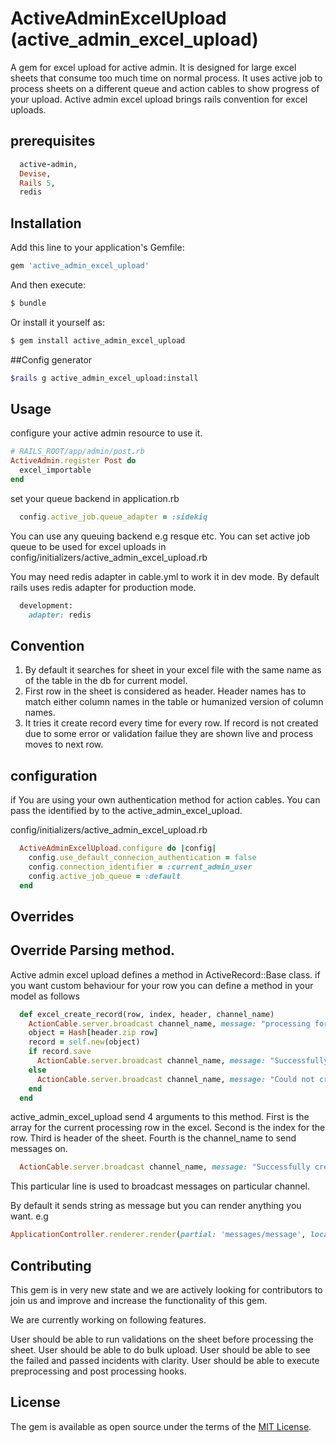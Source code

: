 # ActiveAdminExcelUpload (active_admin_excel_upload)
A gem for excel upload for active admin. It is designed for large excel sheets that consume too much time on normal process. It uses active job to process sheets on a different queue and action cables to show progress of your upload. Active admin excel upload brings rails convention for excel uploads.


## prerequisites
```ruby
  active-admin,
  Devise,
  Rails 5,
  redis
  ```

## Installation
Add this line to your application's Gemfile:

```ruby
gem 'active_admin_excel_upload'
```

And then execute:
```bash
$ bundle
```

Or install it yourself as:
```bash
$ gem install active_admin_excel_upload
```

##Config generator
```bash
$rails g active_admin_excel_upload:install
```

## Usage
configure your active admin resource to use it.

```ruby
# RAILS_ROOT/app/admin/post.rb
ActiveAdmin.register Post do
  excel_importable         
end
```
set your queue backend in application.rb
```ruby
  config.active_job.queue_adapter = :sidekiq
```
You can use any queuing backend e.g resque etc.
You can set active job queue to be used for excel uploads in config/initializers/active_admin_excel_upload.rb

You may need redis adapter in cable.yml to work it in dev mode. By default rails uses redis adapter for production mode.
```ruby
  development:
    adapter: redis
```


## Convention
1. By default it searches for sheet in your excel file with the same name as of the table   in the db for current model.
2. First row in the sheet is considered as header. Header names has to match either column names in the table or humanized version of column names.
3. It tries it create record every time for every row. If record is not created due to some error or validation failue they are shown live and process moves to next row.


## configuration
if You are using your own authentication method for action cables. You can pass the identified by to the active_admin_excel_upload.

config/initializers/active_admin_excel_upload.rb

```ruby
  ActiveAdminExcelUpload.configure do |config|
    config.use_default_connecion_authentication = false
    config.connection_identifier = :current_admin_user
    config.active_job_queue = :default
  end
```

## Overrides

## Override Parsing method.
Active admin excel upload defines a method in ActiveRecord::Base class. if you want custom behaviour for your row you can define a method in your model as follows

```ruby
  def excel_create_record(row, index, header, channel_name)
    ActionCable.server.broadcast channel_name, message: "processing for #{row}"
    object = Hash[header.zip row]
    record = self.new(object)
    if record.save
      ActionCable.server.broadcast channel_name, message: "Successfully created record for #{row}, id: #{record.id}"
    else
      ActionCable.server.broadcast channel_name, message: "Could not create record for #{row}, error: #{record.errors.messages}"
    end
  end
```
active_admin_excel_upload send 4 arguments to this method. First is the array for the current processing row in the excel. Second is the index for the row. Third is header of the sheet. Fourth is the channel_name to send messages on.

```ruby
  ActionCable.server.broadcast channel_name, message: "Successfully created record for #{row}, id: #{record.id}"
```
This particular line is used to broadcast messages on particular channel.

By default it sends string as message but you can render anything you want. e.g

``` ruby
ApplicationController.renderer.render(partial: 'messages/message', locals: { message: message })
```

## Contributing
This gem is in very new state and we are actively looking for contributors to join us and improve and increase the functionality of this gem.

We are currently working on following features.

User should be able to run validations on the sheet before processing the sheet.
User should be able to do bulk upload.
User should be able to see the failed and passed incidents with clarity.
User should be able to execute preprocessing and post processing hooks.

## License
The gem is available as open source under the terms of the [MIT License](http://opensource.org/licenses/MIT).
